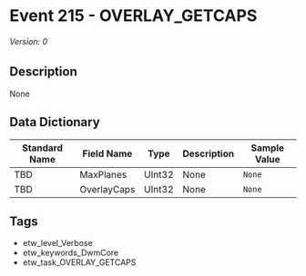 # Event 215 - OVERLAY_GETCAPS
###### Version: 0

## Description
None

## Data Dictionary
|Standard Name|Field Name|Type|Description|Sample Value|
|---|---|---|---|---|
|TBD|MaxPlanes|UInt32|None|`None`|
|TBD|OverlayCaps|UInt32|None|`None`|

## Tags
* etw_level_Verbose
* etw_keywords_DwmCore
* etw_task_OVERLAY_GETCAPS